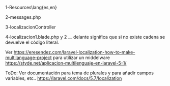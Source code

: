 1-Resources\lang\{es,en}

2-messages.php

3-localizacionController

4-localizacion1.blade.php y 2
	__ delante significa que si no existe cadena se devuelve el código literal.

Ver https://eresendez.com/laravel-localization-how-to-make-multilanguage-project para utilizar un middelware
https://styde.net/aplicacion-multilenguaje-en-laravel-5-1/



ToDo: Ver documentación para tema de plurales y para añadir campos variables, etc..
https://laravel.com/docs/5.7/localization
